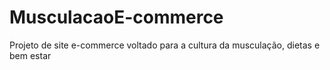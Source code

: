 # MusculacaoE-commerce
 Projeto de site e-commerce voltado para a cultura da musculação, dietas e bem estar 
